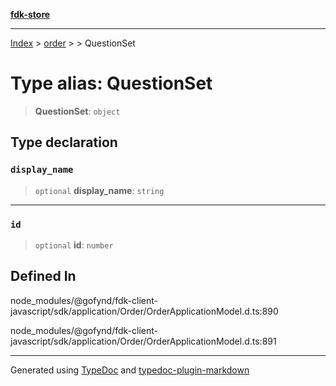 [**fdk-store**](../../../README.md)
***

[Index](../../../API.md) > [order](../../README.md) > [<internal>](../README.md) > QuestionSet

# Type alias: QuestionSet

> **QuestionSet**: `object`

## Type declaration

### `display_name`

> `optional` **display\_name**: `string`

***

### `id`

> `optional` **id**: `number`

## Defined In

node\_modules/@gofynd/fdk-client-javascript/sdk/application/Order/OrderApplicationModel.d.ts:890

node\_modules/@gofynd/fdk-client-javascript/sdk/application/Order/OrderApplicationModel.d.ts:891

***
Generated using [TypeDoc](https://typedoc.org/) and [typedoc-plugin-markdown](https://www.npmjs.com/package/typedoc-plugin-markdown)
